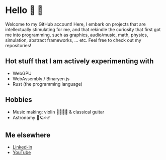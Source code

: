 # Hello 👋 🙂

Welcome to my GitHub account! Here, I embark on projects that are intellectually stimulating for me, and that rekindle the curiosity that first got me into programming, such as graphics, audio/music, math, physics, simulation, abstract frameworks, ... etc. Feel free to check out my repositories!

## Hot stuff that I am actively experimenting with
- WebGPU
- WebAssembly / Binaryen.js
- Rust (the programming language)

## Hobbies
- Music making: violin 🎻🎼🎵🎶 & classical guitar
- Astronomy 🔭🪐⭐️☄️

## Me elsewhere
- [Linked-in](https://www.linkedin.com/in/ghadeer-abousaleh/)
- [YouTube](https://www.youtube.com/channel/UCxeQ_6WQ7Zjth8bmCaZ4E7Q)

